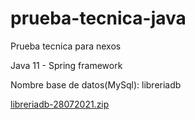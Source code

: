# prueba-tecnica-java
Prueba tecnica para nexos

Java 11 - Spring framework

Nombre base de datos(MySql): libreriadb

[libreriadb-28072021.zip](https://github.com/jamesferrerg/prueba-tecnica-java/files/6896972/libreriadb-28072021.zip)

